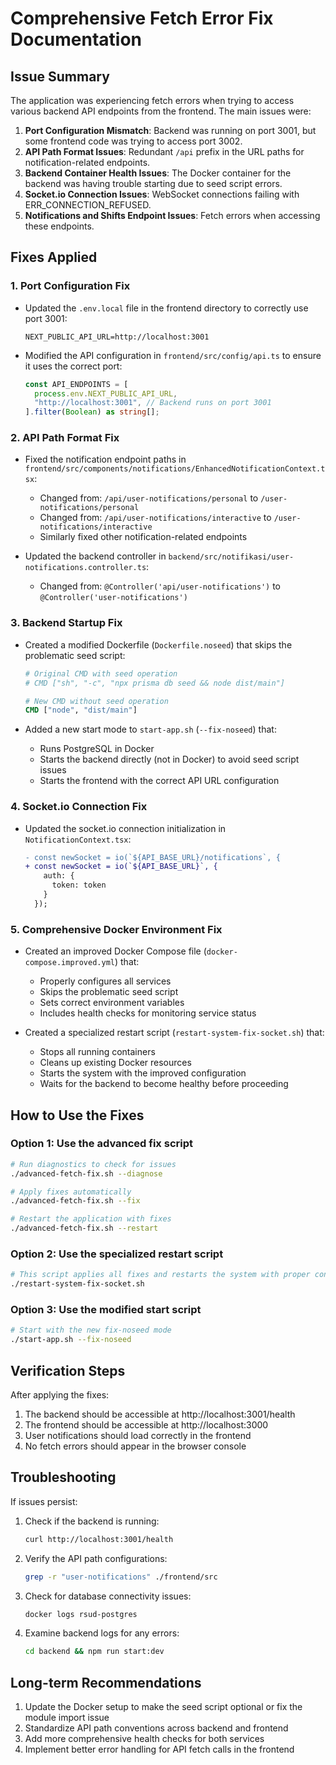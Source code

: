 # Comprehensive Fetch Error Fix Documentation

## Issue Summary

The application was experiencing fetch errors when trying to access various backend API endpoints from the frontend. The main issues were:

1. **Port Configuration Mismatch**: Backend was running on port 3001, but some frontend code was trying to access port 3002.
2. **API Path Format Issues**: Redundant `/api` prefix in the URL paths for notification-related endpoints.
3. **Backend Container Health Issues**: The Docker container for the backend was having trouble starting due to seed script errors.
4. **Socket.io Connection Issues**: WebSocket connections failing with ERR_CONNECTION_REFUSED.
5. **Notifications and Shifts Endpoint Issues**: Fetch errors when accessing these endpoints.

## Fixes Applied

### 1. Port Configuration Fix

- Updated the `.env.local` file in the frontend directory to correctly use port 3001:

  ```
  NEXT_PUBLIC_API_URL=http://localhost:3001
  ```

- Modified the API configuration in `frontend/src/config/api.ts` to ensure it uses the correct port:
  ```typescript
  const API_ENDPOINTS = [
    process.env.NEXT_PUBLIC_API_URL,
    "http://localhost:3001", // Backend runs on port 3001
  ].filter(Boolean) as string[];
  ```

### 2. API Path Format Fix

- Fixed the notification endpoint paths in `frontend/src/components/notifications/EnhancedNotificationContext.tsx`:

  - Changed from: `/api/user-notifications/personal` to `/user-notifications/personal`
  - Changed from: `/api/user-notifications/interactive` to `/user-notifications/interactive`
  - Similarly fixed other notification-related endpoints

- Updated the backend controller in `backend/src/notifikasi/user-notifications.controller.ts`:
  - Changed from: `@Controller('api/user-notifications')` to `@Controller('user-notifications')`

### 3. Backend Startup Fix

- Created a modified Dockerfile (`Dockerfile.noseed`) that skips the problematic seed script:

  ```dockerfile
  # Original CMD with seed operation
  # CMD ["sh", "-c", "npx prisma db seed && node dist/main"]

  # New CMD without seed operation
  CMD ["node", "dist/main"]
  ```

- Added a new start mode to `start-app.sh` (`--fix-noseed`) that:
  - Runs PostgreSQL in Docker
  - Starts the backend directly (not in Docker) to avoid seed script issues
  - Starts the frontend with the correct API URL configuration

### 4. Socket.io Connection Fix

- Updated the socket.io connection initialization in `NotificationContext.tsx`:
  ```diff
  - const newSocket = io(`${API_BASE_URL}/notifications`, {
  + const newSocket = io(`${API_BASE_URL}`, {
      auth: {
        token: token
      }
    });
  ```

### 5. Comprehensive Docker Environment Fix

- Created an improved Docker Compose file (`docker-compose.improved.yml`) that:

  - Properly configures all services
  - Skips the problematic seed script
  - Sets correct environment variables
  - Includes health checks for monitoring service status

- Created a specialized restart script (`restart-system-fix-socket.sh`) that:
  - Stops all running containers
  - Cleans up existing Docker resources
  - Starts the system with the improved configuration
  - Waits for the backend to become healthy before proceeding

## How to Use the Fixes

### Option 1: Use the advanced fix script

```bash
# Run diagnostics to check for issues
./advanced-fetch-fix.sh --diagnose

# Apply fixes automatically
./advanced-fetch-fix.sh --fix

# Restart the application with fixes
./advanced-fetch-fix.sh --restart
```

### Option 2: Use the specialized restart script

```bash
# This script applies all fixes and restarts the system with proper configuration
./restart-system-fix-socket.sh
```

### Option 3: Use the modified start script

```bash
# Start with the new fix-noseed mode
./start-app.sh --fix-noseed
```

## Verification Steps

After applying the fixes:

1. The backend should be accessible at http://localhost:3001/health
2. The frontend should be accessible at http://localhost:3000
3. User notifications should load correctly in the frontend
4. No fetch errors should appear in the browser console

## Troubleshooting

If issues persist:

1. Check if the backend is running:

   ```bash
   curl http://localhost:3001/health
   ```

2. Verify the API path configurations:

   ```bash
   grep -r "user-notifications" ./frontend/src
   ```

3. Check for database connectivity issues:

   ```bash
   docker logs rsud-postgres
   ```

4. Examine backend logs for any errors:
   ```bash
   cd backend && npm run start:dev
   ```

## Long-term Recommendations

1. Update the Docker setup to make the seed script optional or fix the module import issue
2. Standardize API path conventions across backend and frontend
3. Add more comprehensive health checks for both services
4. Implement better error handling for API fetch calls in the frontend
